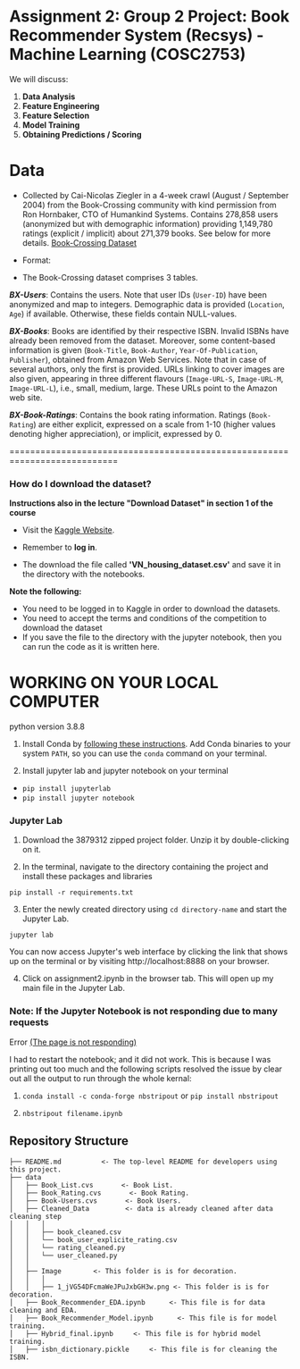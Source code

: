 # Assignment 2: Group 2 Project: Book Recommender System (Recsys) - Machine Learning (COSC2753)


We will discuss:

1. **Data Analysis**
2. **Feature Engineering**
3. **Feature Selection**
4. **Model Training**
5. **Obtaining Predictions / Scoring**

# Data

+ Collected by Cai-Nicolas Ziegler in a 4-week crawl (August / September 2004) from the Book-Crossing community with kind permission from Ron Hornbaker, CTO of Humankind Systems. Contains 278,858 users (anonymized but with demographic information) providing 1,149,780 ratings (explicit / implicit) about 271,379 books. See below for more details. [Book-Crossing Dataset](http://www2.informatik.uni-freiburg.de/~cziegler/BX/)

+ Format:

- The Book-Crossing dataset comprises 3 tables.

***BX-Users***:
Contains the users. Note that user IDs (`User-ID`) have been anonymized and map to integers. Demographic data is provided (`Location`, `Age`) if available. Otherwise, these fields contain NULL-values.

***BX-Books***:
Books are identified by their respective ISBN. Invalid ISBNs have already been removed from the dataset. Moreover, some content-based information is given (`Book-Title`, `Book-Author`, `Year-Of-Publication`, `Publisher`), obtained from Amazon Web Services. Note that in case of several authors, only the first is provided. URLs linking to cover images are also given, appearing in three different flavours (`Image-URL-S`, `Image-URL-M`, `Image-URL-L`), i.e., small, medium, large. These URLs point to the Amazon web site.

***BX-Book-Ratings***:
Contains the book rating information. Ratings (`Book-Rating`) are either explicit, expressed on a scale from 1-10 (higher values denoting higher appreciation), or implicit, expressed by 0.

===========================================================================

### How do I download the dataset?

**Instructions also in the lecture "Download Dataset" in section 1 of the course**

- Visit the [Kaggle Website](https://www.kaggle.com/ladcva/vietnam-housing-dataset-hanoi).

- Remember to **log in**.

- The download the file called **'VN_housing_dataset.csv'** and save it in the directory with the notebooks.

**Note the following:**

- You need to be logged in to Kaggle in order to download the datasets.
- You need to accept the terms and conditions of the competition to download the dataset
- If you save the file to the directory with the jupyter notebook, then you can run the code as it is written here.


# WORKING ON YOUR LOCAL COMPUTER

python version 3.8.8

1. Install Conda
   by [following these instructions](https://conda.io/projects/conda/en/latest/user-guide/install/index.html). Add Conda
   binaries to your system `PATH`, so you can use the `conda` command on your terminal.

2. Install jupyter lab and jupyter notebook on your terminal

+ `pip install jupyterlab`
+ `pip install jupyter notebook`

### Jupyter Lab

1. Download the 3879312 zipped project folder. Unzip it by double-clicking on it.

2. In the terminal, navigate to the directory containing the project and install these packages and libraries

```
pip install -r requirements.txt
```

3. Enter the newly created directory using `cd directory-name` and start the Jupyter Lab.

```
jupyter lab
```

You can now access Jupyter's web interface by clicking the link that shows up on the terminal or by
visiting http://localhost:8888 on your browser.

4. Click on assignment2.ipynb in the browser tab. This will open up my main file in the Jupyter Lab.

### Note: If the Jupyter Notebook is not responding due to many requests

Error [(The page is not responding)](https://stackoverflow.com/questions/48615535/jupyter-notebook-takes-forever-to-open-and-then-pages-unresponsive-mathjax-i)

I had to restart the notebook; and it did not work. This is because I was printing out too much and the following
scripts resolved the issue by clear out all the output to run through the whole kernal:

1. `conda install -c conda-forge nbstripout` or `pip install nbstripout`

2. `nbstripout filename.ipynb`

## Repository Structure

```
├── README.md          <- The top-level README for developers using this project.
├── data
│   ├── Book_List.cvs       <- Book List.
│   ├── Book_Rating.cvs       <- Book Rating.
│   ├── Book-Users.cvs       <- Book Users.
│   ├── Cleaned_Data         <- data is already cleaned after data cleaning step
│   │   │    
│   │   ├── book_cleaned.csv
│   │   └── book_user_explicite_rating.csv
│   │   └── rating_cleaned.py
│   │   └── user_cleaned.py
│   │
│   ├── Image        <- This folder is is for decoration.
│   │   │    
│   │   ├── 1_jVG54DFcmaWeJPuJxbGH3w.png <- This folder is is for decoration.
│   ├── Book_Recommender_EDA.ipynb      <- This file is for data cleaning and EDA.
│   ├── Book_Recommender_Model.ipynb      <- This file is for model training.
│   ├── Hybrid_final.ipynb     <- This file is for hybrid model training.
│   ├── isbn_dictionary.pickle     <- This file is for cleaning the ISBN.

```